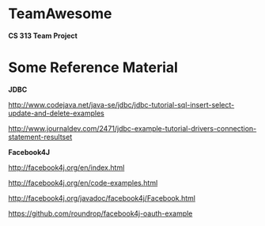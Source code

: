 # TeamAwesome

**CS 313 Team Project**

# Some Reference Material

**JDBC**

http://www.codejava.net/java-se/jdbc/jdbc-tutorial-sql-insert-select-update-and-delete-examples

http://www.journaldev.com/2471/jdbc-example-tutorial-drivers-connection-statement-resultset

**Facebook4J**

http://facebook4j.org/en/index.html

http://facebook4j.org/en/code-examples.html

http://facebook4j.org/javadoc/facebook4j/Facebook.html

https://github.com/roundrop/facebook4j-oauth-example

